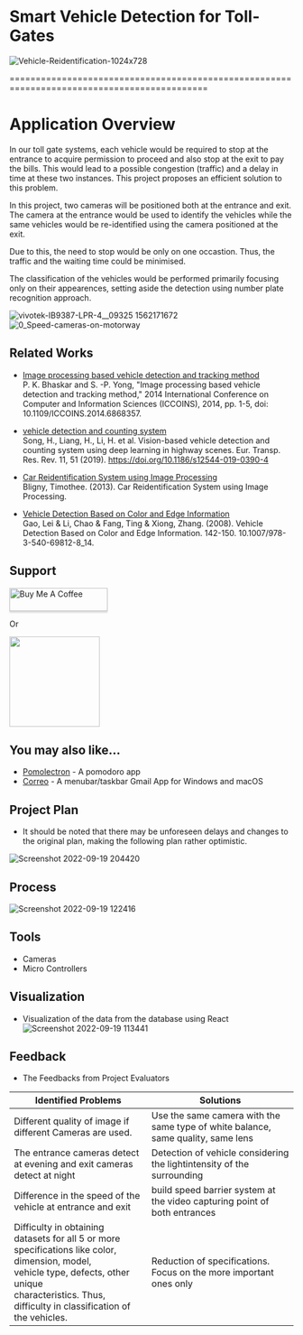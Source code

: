 
# Smart Vehicle Detection for Toll-Gates
 
![Vehicle-Reidentification-1024x728](https://user-images.githubusercontent.com/77114909/190964595-d81dd946-781d-46ea-a6dc-f1a63faa4b63.jpg)


============================================================================================


# Application Overview
In  our toll gate systems, each vehicle would be required to 
stop at the entrance to acquire permission to proceed and also stop at the exit to pay the bills.
This would lead to a possible congestion (traffic)  and a delay in time at these two instances.
This project proposes an efficient solution to this problem.

In this project, two cameras will be positioned both at the entrance and exit. The camera at the entrance would be used to identify the vehicles while the same vehicles would be re-identified using the camera positioned at the exit.

Due to this, the need to stop would be only on one occastion. Thus, the traffic  and the waiting time could be minimised.

The classification of the vehicles would be performed primarily focusing only on their appearences, setting aside the detection using number plate recognition approach.

![vivotek-IB9387-LPR-4__09325 1562171672](https://user-images.githubusercontent.com/77114909/190961760-4cf5beaf-dc0b-442d-87f1-0771866d141d.jpg)![0_Speed-cameras-on-motorway](https://user-images.githubusercontent.com/77114909/190962672-816c5c12-14a1-4348-8bac-f7bde3151c09.jpg)

## Related Works

* [Image processing based vehicle detection and tracking method](https://ieeexplore.ieee.org/document/6868357)<br>
  P. K. Bhaskar and S. -P. Yong, "Image processing based vehicle detection and tracking method," 2014 International Conference on Computer and Information Sciences (ICCOINS), 2014, pp. 1-5, doi: 10.1109/ICCOINS.2014.6868357.
  
* [vehicle detection and counting system](https://rdcu.be/cVSWT)<br>
  Song, H., Liang, H., Li, H. et al. Vision-based vehicle detection and counting system using deep learning in highway scenes. Eur. Transp. Res. Rev. 11, 51 (2019). https://doi.org/10.1186/s12544-019-0390-4
 
* [Car Reidentification System using Image Processing](https://www.researchgate.net/publication/258222322_Car_Reidentification_System_using_Image_Processing)<br>
  Bligny, Timothee. (2013). Car Reidentification System using Image Processing. 

* [Vehicle Detection Based on Color and Edge Information](https://www.researchgate.net/publication/221472002_Vehicle_Detection_Based_on_Color_and_Edge_Information)<br>
  Gao, Lei & Li, Chao & Fang, Ting & Xiong, Zhang. (2008). Vehicle Detection Based on Color and Edge Information. 142-150. 10.1007/978-3-540-69812-8_14.  



## Support

<a href="https://www.buymeacoffee.com/5Zn8Xh3l9" target="_blank"><img src="https://www.buymeacoffee.com/assets/img/custom_images/purple_img.png" alt="Buy Me A Coffee" style="height: 41px !important;width: 174px !important;box-shadow: 0px 3px 2px 0px rgba(190, 190, 190, 0.5) !important;-webkit-box-shadow: 0px 3px 2px 0px rgba(190, 190, 190, 0.5) !important;" ></a>

<p>Or</p> 

<a href="https://www.patreon.com/amitmerchant">
	<img src="https://c5.patreon.com/external/logo/become_a_patron_button@2x.png" width="160">
</a>

## You may also like...

- [Pomolectron](https://github.com/amitmerchant1990/pomolectron) - A pomodoro app
- [Correo](https://github.com/amitmerchant1990/correo) - A menubar/taskbar Gmail App for Windows and macOS
## Project Plan
* It should be noted that there may be unforeseen delays and changes to the original plan, making the following plan rather optimistic.

![Screenshot 2022-09-19 204420](https://user-images.githubusercontent.com/77114909/191054486-7ba7b810-9345-4220-a29f-4ff9f2c23303.jpg)

## Process
![Screenshot 2022-09-19 122416](https://user-images.githubusercontent.com/77114909/190963962-f4e19ca4-7dec-4b54-9f59-79ab4b68b864.jpg)

## Tools
* Cameras
* Micro Controllers
## Visualization
* Visualization of the data from the database using React
![Screenshot 2022-09-19 113441](https://user-images.githubusercontent.com/77114909/190960119-a8efac91-87f2-4402-92f7-fb88a4adbc5e.jpg)


## Feedback
* The Feedbacks from Project Evaluators

| Identified Problems    | Solutions     | 
| ---------------------- | ------------- | 
| Different quality of image if different Cameras are used.| Use the same camera with the same type of white balance, same quality, same lens       | 
| The entrance cameras detect at evening and exit cameras detect at night                  | Detection of vehicle considering the lightintensity of the surrounding
| Difference in the speed of the vehicle at entrance and exit    | build speed barrier system at the video capturing point of both entrances    | 
| Difficulty in obtaining datasets for all 5 or more <br> specifications like color, dimension, model, <br> vehicle type, defects, other unique <br> characteristics. Thus, difficulty in classification of the vehicles.    |Reduction of specifications. <br> Focus on the more important ones only      |
